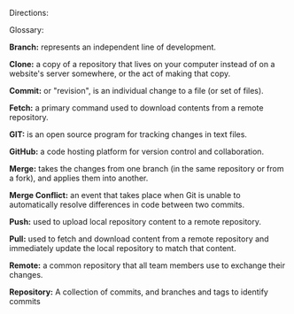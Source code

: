 Directions:







Glossary:

**Branch:**
represents an independent line of development.

**Clone:**
a copy of a repository that lives on your computer instead of on a website's server somewhere, or the act of making that copy.

**Commit:**
or "revision", is an individual change to a file (or set of files).

**Fetch:**
a primary command used to download contents from a remote repository.

**GIT:**
is an open source program for tracking changes in text files.

**GitHub:**
a code hosting platform for version control and collaboration.

**Merge:**
takes the changes from one branch (in the same repository or from a fork), and applies them into another.

**Merge Conflict:**
an event that takes place when Git is unable to automatically resolve differences in code between two commits.

**Push:**
used to upload local repository content to a remote repository.

**Pull:**
used to fetch and download content from a remote repository and immediately update the local repository to match that content.

**Remote:**
a common repository that all team members use to exchange their changes.

**Repository:**
A collection of commits, and branches and tags to identify commits